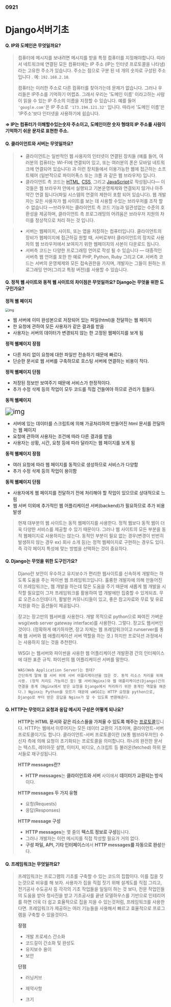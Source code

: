 ### 0921

# Django서버기초



#### Q. IP와 도메인은 무엇일까요?

> 컴퓨터에 메시지를 보내려면 메시지를 받을 특정 컴퓨터를 지정해야합니다. 따라서 네트워크에 연결된 모든 컴퓨터에는 IP 주소 (IP는 인터넷 프로토콜을 나타냄)라는 고유한 주소가 있습니다. 주소는 점으로 구분 된 네 개의 숫자로 구성된 주소입니다 . 예: `192.168.2.10`.
>
> 컴퓨터는 이러한 주소로 다른 컴퓨터를 찾아가는데 문제가 없습니다. 그러나 우리들은 IP주소를 기억하기 어렵죠. 그래서 우리는 '도메인 이름' 이라고하는 사람이 읽을 수 있는 IP 주소의 이름을 지정할 수 있습니다. 예를 들어 `'google.com'`은 IP 주소로 `'173.194.121.32'` 입니다. 따라서 '도메인 이름'은 'IP주소'보다 인터넷을 사용하기에 쉽습니다.

**=> IP는 컴퓨터가 이해할수있는숫자 주소이고, 도메인이란 숫자 형태의 IP 주소를 사람이 기억하기 쉬운 문자로 표현한 주소.**



#### Q. 클라이언트와 서버는 무엇일까요?

> - 클라이언트는 일반적인 웹 사용자의 인터넷이 연결된 장치들 (예를 들어, 여러분의 컴퓨터는 WI-FI에 연결되어 있고, 또는 여러분의 폰은 모바일 네트워크에 연결되어 있습니다) 과 이런 장치들에서 이용가능한 웹에 접근하는 소프트웨어 (일반적으로 파이어폭스 또는 크롬 과 같은 웹 브라우저) 입니다.
> - 클라이언트 측 코드는 [HTML](https://developer.mozilla.org/ko/docs/Learn/HTML), [CSS](https://developer.mozilla.org/ko/docs/Learn/CSS), 그리고 [JavaScript](https://developer.mozilla.org/ko/docs/Learn/JavaScript)로 작성됩니다— 이것들은 웹 브라우저 안에서 실행되고 기본운영체제와 연결되지 않거나 아주 약간 연결 됩니다(파일 시스템의 연결의 제한이 포함 되어 있습니다). 웹 개발자는 모든 사용자가 웹 사이트를 보는 데 사용할 수있는 브라우저를 조작 할 수 없습니다 —브라우저는 클라이언트 측 코드 기능과 일관성없는 수준의 호환성을 제공하며, 클라이언트 측 프로그래밍의 어려움은 브라우저 지원의 차이를 정상적으로 처리 하는 것 입니다.



> - 서버는 웹페이지, 사이트, 또는 앱을 저장하는 컴퓨터입니다. 클라이언트의 장비가 웹페이지에 접근하길 원할 때, 서버로부터 클라이언트의 장치로 사용자의 웹 브라우저에서 보여지기 위한 웹페이지의 사본이 다운로드 됩니다.
> - 서버측 코드는 다양한 프로그래밍 언어로 작성 될 수 있습니다 — 대중적인 서버측 웹 언어를 포한 한 예로 PHP, Python, Ruby 그리고 C#. 서버측 코드는 서버의 운영체제와 모든 접속권한을 가지며, 개발자는 그들이 원하는 프로그래밍 언어(그리고 특정 버전)를 사용할 수 있습니다.



#### Q. 정적 웹 사이트와 동적 웹 사이트의 차이점은 무엇일까요? Django는 무엇을 위한 도구인가요?

**정적 웹 페이지**

<img src="https://velog.velcdn.com/images%2Fppyooy336%2Fpost%2F80a1ffc6-963f-4e42-a179-99f2fd99a47e%2Fimage.png" alt="img" style="zoom:67%;" />

- 웹 서버에 이미 완성본으로 저장되어 있는 파일(html)을 전달하는 웹 페이지
- 한 요청에 관하여 모든 사용자가 같은 결과를 받음
- 사용자는 서버의 데이터가 변경되지 않는 한 고정된 웹페이지를 보게 됨

**정적 웹페이지 장점**

- 다른 처리 없이 요청에 대한 파일만 전송하기 때문에 빠르다.
- 단순한 문서로 웹 서버를 구축하므로 호스팅 서버에 연결하는 비용이 적다.

**정적 웹페이지 단점**

- 저장된 정보만 보여주기 때문에 서비스가 한정적이다.
- 추가 수정 삭제 등의 작업이 모두 코드를 직접 건들여야 하므로 관리가 힘들다.



**동적 웹페이지**

<img src="https://velog.velcdn.com/images%2Fppyooy336%2Fpost%2Fcf90e335-fb26-4758-a60f-3a8df782f4a7%2Fimage.png" alt="img" style="zoom:150%;" />

- 서버에 있는 데이터를 스크립트에 의해 가공처리하여 만들어진 html 문서를 전달하는 웹 페이지
- 요청에 관하여 사용자는 조건에 따라 다른 결과를 받음
- 사용자는 상황, 시간, 요청 등에 따라 달라지는 웹 페이지를 보게 됨

**동적 웹페이지 장점**

- 여러 요청에 따라 웹 페이지를 동적으로 생성하므로 서비스가 다양함
- 추가 수정 삭제 등의 작업이 용이함

**동적 웹페이지 단점**

- 사용자에게 웹 페이지를 전달하기 전에 처리해야 할 작업이 있으므로 상대적으로 느림
- 웹 서버 이외에 추가적인 웹 어플리케이션 서버(backend)가 필요하므로 추가 비용 발생

> 현재 대부분의 웹 사이트는 동적 웹페이지를 사용한다.
> 정적 웹보다 동적 웹이 더욱 다양한 서비스를 제공할 수 있기 때문이다.
> 그러나 웹 사이트의 모든 부분을 동적 웹페이지로 사용하지는 않는다.
> 동적인 부분이 필요 없는 경우(변경이 빈번히 발생하지 않는 경우 ex) 회사 소개 등)는 정적 웹페이지로 구현하는 경우도 있다.
> 즉 각각 페이지 특성에 맞는 방법을 선택하는 것이 중요하다.



#### Q. Django는 무엇을 위한 도구인가요?

> Djano란 보안이 우수하고 유지보수가 편리한 웹사이트를 신속하게 개발하는 하도록 도움을 주는 파이썬 웹 프레임워크입니다. 훌륭한 개발자에 의해 만들어진 이 프레임워크는, 웹 개발을 하는데 많은 도움을 주기 때문에 새롭게 웹 개발을 시작할 필요없이 그저 프레임워크를 활용하여 앱 개발에만 집중할 수 있게되죠. 무료 오픈소스인데다가, 활발한 커뮤니티들이 있고, 좋은 참고자료와 무료 및 유료 지원을 하는 옵션들이 제공됩니다.

> 장고는 장고만의 웹서버를 사용한다. 개발 목적으로 python으로 짜여진 가벼운 wsgi(web server gateway interface)를 사용한다. 그렇다. 장고도 웹서버인 것이다. (정확하게 얘기하자면, 장고 자체는 웹 프레임워크이고 runserver를 통해 웹 서버와 웹 애플리케이션 서버 역할을 하는 것.) 하지만 프로덕션 과정에서는 사용하지 않는 것을 추천한다.
>
> WSGI 는 웹서버와 파이썬을 사용한 웹 어플리케이션 개발환경 간의 인터페이스에 대한 표준 규칙. 파이썬의 웹 어플리케이션 서버를 말한다.
>
> ```
> WAS(Web Application Server)는 뭔데?
> 간단하게 말해 웹 서버 위에 서버 어플리케이션을 얹은 것. 동적 리소스 처리를 위해 사용. (정적 처리도 가능하긴 함) 웹 서버(Nginx)와 웹 애플리케이션(Django)간의 연결을 중계 (Nginx에서 받은 요청을 Django에서 처리하기 위한 중계인 역할을 해준다.) Nginx는 Python을 모르기 때문에 uWSGI는 HTTP 요청을 python으로, Django로 부터 받은 응답을 Nginx가 알 수 있도록 변환해준다.
> ```



#### Q. HTTP는 무엇이고 요청과 응답 메시지 구성은 어떻게 되나요?

> **HTTP는 HTML 문서와 같은 리소스들을 가져올 수 있도록 해주는** [프로토콜](https://developer.mozilla.org/ko/docs/Glossary/Protocol)입니다. HTTP는 웹에서 이루어지는 모든 데이터 교환의 기초이며, 클라이언트-서버 프로토콜이기도 합니다. 클라이언트-서버 프로토콜이란 (보통 웹브라우저인) 수신자 측에 의해 요청이 초기화되는 프로토콜을 의미합니다. 하나의 완전한 문서는 텍스트, 레이아웃 설명, 이미지, 비디오, 스크립트 등 불러온(fetched) 하위 문서들로 재구성됩니다.
>
>  **HTTP messages란?**
>
> - **HTTP messages**는 **클라이언트와 서버** 사이에서 **데이터가 교환되는 방식**이다.
>
> **HTTP messages 두 가지 유형**
>
> - 요청(Requests)
> - 응답(Responses)
>
> **HTTP message 구성**
>
> - **HTTP messages**는 몇 줄의 **텍스트 정보로 구성**됩니다.
> - 그러나 개발자는 이런 메시지를 직접 작성할 필요가 거의 없다.
> - **구성 파일, API, 기타 인터페이스**에서 **HTTP messages를 자동으로 완성**한다.



#### Q. 프레임워크는 무엇일까요?

> 프레임워크는 프로그램의 기초를 구축할 수 있는 코드의 집합이다. 이를 집을 짓는것으로 비유를 해 보자. 사용자가 집을 직접 짓기 위해 설계도를 직접 그리고, 전기공사 수도공사 등 각각의 기초 작업들을 일일이 하는 것 보다, 전문 작업인들의 도움을 받아 청사진을 받고 기초공사를 끝낸 모델하우스를 기반으로 인테리어를 하면 더욱 더 쉽고 효율적으로 집을 지을 수 있는것처럼, 프레임워크를 사용한다면. 프레임워크가 제공하는 여러 기능들을 사용해서 빠르고 효율적으로 프로그램을 구축할 수 있을것이다.
>
> **장점**
>
> - 개발 프로세스 간소화
> - 코드길이 간소화 및 완성도
> - 유지보수 용이
> - 보안
>
> **단점**
>
> - 러닝커브
>
> - 제약사항
>
> - 크기
>
>   


